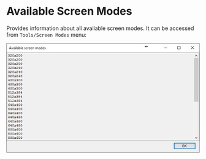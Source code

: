 # Available Screen Modes

Provides information about all available screen modes. It can be accessed from `Tools/Screen Modes` menu:

![](https://raw.githubusercontent.com/G1ANT-Robot/G1ANT.Manual/develop/-assets/screen-mode.jpg)

